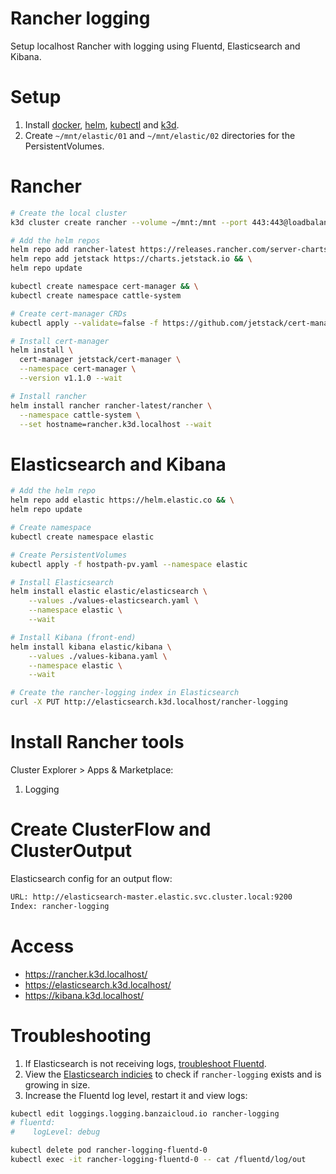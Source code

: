 # Rancher logging
Setup localhost Rancher with logging using Fluentd, Elasticsearch and Kibana.

# Setup
1. Install [docker](https://docs.docker.com/get-docker/), [helm](https://helm.sh/), [kubectl](https://kubernetes.io/docs/tasks/tools/install-kubectl/) and [k3d](https://github.com/rancher/k3d).
1. Create `~/mnt/elastic/01` and `~/mnt/elastic/02` directories for the PersistentVolumes.

# Rancher
```sh
# Create the local cluster
k3d cluster create rancher --volume ~/mnt:/mnt --port 443:443@loadbalancer --port 80:80@loadbalancer

# Add the helm repos
helm repo add rancher-latest https://releases.rancher.com/server-charts/latest && \
helm repo add jetstack https://charts.jetstack.io && \
helm repo update

kubectl create namespace cert-manager && \
kubectl create namespace cattle-system

# Create cert-manager CRDs
kubectl apply --validate=false -f https://github.com/jetstack/cert-manager/releases/download/v1.1.0/cert-manager.crds.yaml

# Install cert-manager
helm install \
  cert-manager jetstack/cert-manager \
  --namespace cert-manager \
  --version v1.1.0 --wait

# Install rancher
helm install rancher rancher-latest/rancher \
  --namespace cattle-system \
  --set hostname=rancher.k3d.localhost --wait
```

# Elasticsearch and Kibana
```sh
# Add the helm repo
helm repo add elastic https://helm.elastic.co && \
helm repo update

# Create namespace
kubectl create namespace elastic

# Create PersistentVolumes 
kubectl apply -f hostpath-pv.yaml --namespace elastic

# Install Elasticsearch
helm install elastic elastic/elasticsearch \
	--values ./values-elasticsearch.yaml \
	--namespace elastic \
	--wait

# Install Kibana (front-end)
helm install kibana elastic/kibana \
	--values ./values-kibana.yaml \
	--namespace elastic \
	--wait

# Create the rancher-logging index in Elasticsearch
curl -X PUT http://elasticsearch.k3d.localhost/rancher-logging

```

# Install Rancher tools
Cluster Explorer > Apps & Marketplace:
1. Logging

# Create ClusterFlow and ClusterOutput
Elasticsearch config for an output flow:
```sh
URL: http://elasticsearch-master.elastic.svc.cluster.local:9200
Index: rancher-logging
```

# Access
* https://rancher.k3d.localhost/
* https://elasticsearch.k3d.localhost/
* https://kibana.k3d.localhost/

# Troubleshooting
1. If Elasticsearch is not receiving logs, [troubleshoot Fluentd](https://banzaicloud.com/docs/one-eye/logging-operator/operation/troubleshooting/fluentd/).
1. View the [Elasticsearch indicies](http://elasticsearch.k3d.localhost/_cat/indices?bytes=b&s=store.size:desc&v) to check if `rancher-logging` exists and is growing in size.
1. Increase the Fluentd log level, restart it and view logs:
```sh
kubectl edit loggings.logging.banzaicloud.io rancher-logging
# fluentd:
#    logLevel: debug

kubectl delete pod rancher-logging-fluentd-0
kubectl exec -it rancher-logging-fluentd-0 -- cat /fluentd/log/out
```
